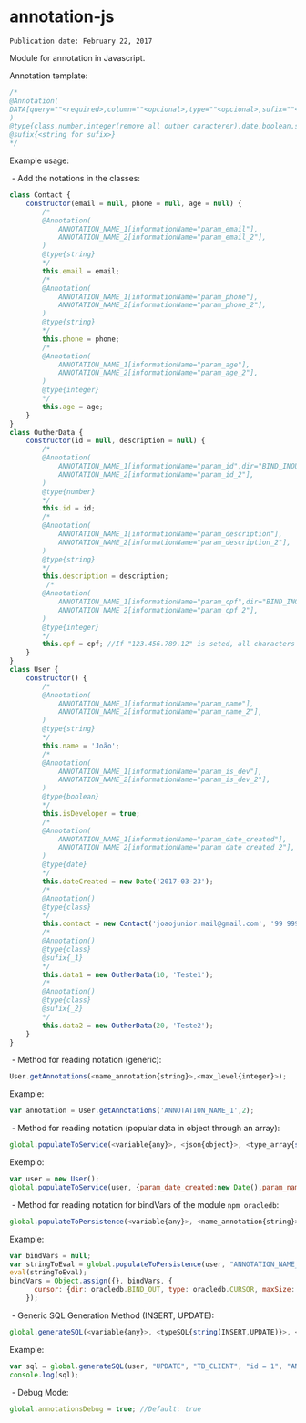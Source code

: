 # annotation-js

``` Publication date: February 22, 2017 ```

Module for annotation in Javascript.

Annotation template:
```javascript
/*
@Annotation(
DATA[query=""<required>,column=""<opcional>,type=""<opcional>,sufix=""<string for sufix>,dir=""<BIND_IN{default},BIND_OUT,BIND_INOUT>]
)
@type{class,number,integer(remove all outher caracterer),date,boolean,string}
@sufix{<string for sufix>}
*/
```

Example usage:

 - Add the notations in the classes:
 
```javascript
class Contact {
    constructor(email = null, phone = null, age = null) {
        /*
        @Annotation(
            ANNOTATION_NAME_1[informationName="param_email"],
            ANNOTATION_NAME_2[informationName="param_email_2"],
        )
        @type{string}
        */
        this.email = email;
        /*
        @Annotation(
            ANNOTATION_NAME_1[informationName="param_phone"],
            ANNOTATION_NAME_2[informationName="param_phone_2"],
        )
        @type{string}
        */
        this.phone = phone;
        /*
        @Annotation(
            ANNOTATION_NAME_1[informationName="param_age"],
            ANNOTATION_NAME_2[informationName="param_age_2"],
        )
        @type{integer}
        */
        this.age = age;
    }
}
class OutherData {
    constructor(id = null, description = null) {
        /*
        @Annotation(
            ANNOTATION_NAME_1[informationName="param_id",dir="BIND_INOUT"],
            ANNOTATION_NAME_2[informationName="param_id_2"],
        )
        @type{number}
        */
        this.id = id;
        /*
        @Annotation(
            ANNOTATION_NAME_1[informationName="param_description"],
            ANNOTATION_NAME_2[informationName="param_description_2"],
        )
        @type{string}
        */
        this.description = description;
         /*
        @Annotation(
            ANNOTATION_NAME_1[informationName="param_cpf",dir="BIND_INOUT"],
            ANNOTATION_NAME_2[informationName="param_cpf_2"],
        )
        @type{integer}
        */
        this.cpf = cpf; //If "123.456.789.12" is seted, all characters other than numbers will be removed, resulting "12345678912"
    }
}
class User {
    constructor() {
        /*
        @Annotation(
            ANNOTATION_NAME_1[informationName="param_name"],
            ANNOTATION_NAME_2[informationName="param_name_2"],
        )
        @type{string}
        */
        this.name = 'João';
        /*
        @Annotation(
            ANNOTATION_NAME_1[informationName="param_is_dev"],
            ANNOTATION_NAME_2[informationName="param_is_dev_2"],
        )
        @type{boolean}
        */
        this.isDeveloper = true;
        /*
        @Annotation(
            ANNOTATION_NAME_1[informationName="param_date_created"],
            ANNOTATION_NAME_2[informationName="param_date_created_2"],
        )
        @type{date}
        */
        this.dateCreated = new Date('2017-03-23');
        /*
        @Annotation()
        @type{class}
        */
        this.contact = new Contact('joaojunior.mail@gmail.com', '99 9999-9999', 29);
        /*
        @Annotation()
        @type{class}
        @sufix{_1}
        */
        this.data1 = new OutherData(10, 'Teste1');
        /*
        @Annotation()
        @type{class}
        @sufix{_2}
        */
        this.data2 = new OutherData(20, 'Teste2');
    }
}
```
 - Method for reading notation (generic):

```javascript
User.getAnnotations(<name_annotation{string}>,<max_level{integer}>);
```
Example:
```javascript
var annotation = User.getAnnotations('ANNOTATION_NAME_1',2);
```
 - Method for reading notation (popular data in object through an array):
```javascript
global.populateToService(<variable{any}>, <json{object}>, <type_array{string(query,body)}>,<name_annotation{string}>, <information_name{string}>,<max_level{integer}>);
```
Exemplo:
```javascript
var user = new User();
global.populateToService(user, {param_date_created:new Date(),param_name:'John'}, "query", "ANNOTATION_NAME_1", "informationName", 2);
```
 - Method for reading notation for bindVars of the module ```npm oracledb```:
```javascript
global.populateToPersistence(<variable{any}>, <name_annotation{string}>, <variable_name{string}>,<information_name{string}>,<max_level{integer}>);
```
Example:
```javascript
var bindVars = null;
var stringToEval = global.populateToPersistence(user, "ANNOTATION_NAME_1", "user", "informationName", 3);
eval(stringToEval);
bindVars = Object.assign({}, bindVars, {
      cursor: {dir: oracledb.BIND_OUT, type: oracledb.CURSOR, maxSize: 2}
    });
```
 - Generic SQL Generation Method (INSERT, UPDATE):
```javascript
global.generateSQL(<variable{any}>, <typeSQL{string(INSERT,UPDATE)}>, <table_name{string}>, <where{string}>,<name_annotation{string}>, <information_name{string}>,<max_level{integer}>);
```
Example:
```javascript
var sql = global.generateSQL(user, "UPDATE", "TB_CLIENT", "id = 1", "ANNOTATION_NAME_1", "informationName", 3);
console.log(sql);
```
 - Debug Mode:
```javascript
global.annotationsDebug = true; //Default: true
```